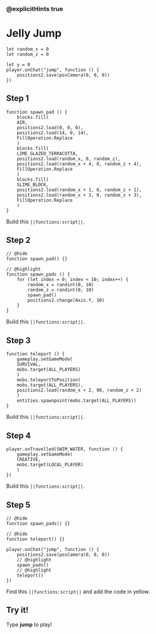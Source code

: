 ### @explicitHints true


# Jelly Jump



```customts
let random_x = 0
let random_z = 0
```

```template
let y = 0
player.onChat("jump", function () {
    positions2.save(posCamera(0, 0, 0))
})
```
## Step 1

```blocks
function spawn_pad () {
    blocks.fill(
    AIR,
    positions2.load(0, 0, 0),
    positions2.load(14, 0, 14),
    FillOperation.Replace
    )
    blocks.fill(
    LIME_GLAZED_TERRACOTTA,
    positions2.load(random_x, 0, random_z),
    positions2.load(random_x + 4, 0, random_z + 4),
    FillOperation.Replace
    )
    blocks.fill(
    SLIME_BLOCK,
    positions2.load(random_x + 1, 0, random_z + 1),
    positions2.load(random_x + 3, 0, random_z + 3),
    FillOperation.Replace
    )
}
```

Build this ``||functions:script||``.

## Step 2

```blocks
// @hide
function spawn_pad() {}

// @highlight
function spawn_pads () {
    for (let index = 0; index < 10; index++) {
        random_x = randint(0, 10)
        random_z = randint(0, 10)
        spawn_pad()
        positions2.change(Axis.Y, 10)
    }
}
```

Build this ``||functions:script||``.

## Step 3

```blocks
function teleport () {
    gameplay.setGameMode(
    SURVIVAL,
    mobs.target(ALL_PLAYERS)
    )
    mobs.teleportToPosition(
    mobs.target(ALL_PLAYERS),
    positions2.load(random_x + 2, 90, random_z + 2)
    )
    entities.spawnpoint(mobs.target(ALL_PLAYERS))
}
```

Build this ``||functions:script||``.

## Step 4

```blocks
player.onTravelled(SWIM_WATER, function () {
    gameplay.setGameMode(
    CREATIVE,
    mobs.target(LOCAL_PLAYER)
    )
})
```

Build this ``||functions:script||``.

## Step 5

```blocks
// @hide
function spawn_pads() {}

// @hide
function teleport() {}

player.onChat("jump", function () {
    positions2.save(posCamera(0, 0, 0))
    // @highlight
    spawn_pads()
    // @highlight
    teleport()
})
```

Find this ``||functions:script||`` and add the code in yellow.

## Try it!

Type **jump** to play!